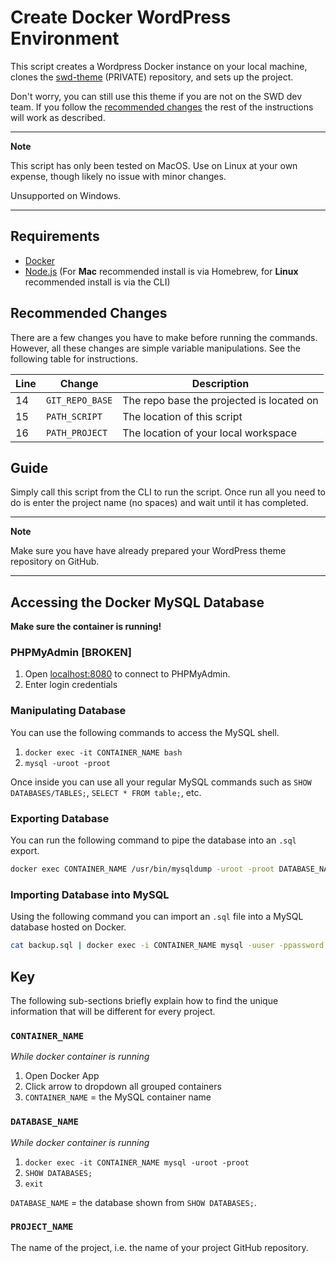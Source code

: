 # Create Docker WordPress Environment

This script creates a Wordpress Docker instance on your local machine, clones the [swd-theme](https://github.com/dan-frank/swd-theme) (PRIVATE) repository, and sets up the project.

Don't worry, you can still use this theme if you are not on the SWD dev team.
If you follow the [recommended changes](#recommended-changes) the rest of the instructions will work as described.

---
**Note**

This script has only been tested on MacOS.
Use on Linux at your own expense, though likely no issue with minor changes.

Unsupported on Windows.

---

## Requirements

- [Docker](https://www.docker.com/)
- [Node.js](https://nodejs.org/en/) (For **Mac** recommended install is via Homebrew, for **Linux** recommended install is via the CLI)

## Recommended Changes

There are a few changes you have to make before running the commands.
However, all these changes are simple variable manipulations.
See the following table for instructions.

| Line | Change | Description |
| ---- | ------ | ----------- |
| 14 | `GIT_REPO_BASE` | The repo base the projected is located on |
| 15 | `PATH_SCRIPT` | The location of this script |
| 16 | `PATH_PROJECT` | The location of your local workspace |

## Guide

Simply call this script from the CLI to run the script.
Once run all you need to do is enter the project name (no spaces) and wait until it has completed.

---
**Note**

Make sure you have have already prepared your WordPress theme repository on GitHub.

---

## Accessing the Docker MySQL Database

**Make sure the container is running!**

### PHPMyAdmin [BROKEN]

1. Open [localhost:8080](http://localhost:8080/) to connect to PHPMyAdmin.
1. Enter login credentials

### Manipulating Database

You can use the following commands to access the MySQL shell.

1. `docker exec -it CONTAINER_NAME bash`
1. `mysql -uroot -proot`

Once inside you can use all your regular MySQL commands such as `SHOW DATABASES/TABLES;`, `SELECT * FROM table;`, etc.

### Exporting Database

You can run the following command to pipe the database into an `.sql` export.

```bash
docker exec CONTAINER_NAME /usr/bin/mysqldump -uroot -proot DATABASE_NAME > ~/Desktop/PROJECT_NAME.sql
```

### Importing Database into MySQL

Using the following command you can import an `.sql` file into a MySQL database hosted on Docker.

```bash
cat backup.sql | docker exec -i CONTAINER_NAME mysql -uuser -ppassword DATABASE_NAME
```

## Key

The following sub-sections briefly explain how to find the unique information that will be different for every project.

### `CONTAINER_NAME`

*While docker container is running*

1. Open Docker App
1. Click arrow to dropdown all grouped containers
1. `CONTAINER_NAME` = the MySQL container name

### `DATABASE_NAME`

*While docker container is running*

1. `docker exec -it CONTAINER_NAME mysql -uroot -proot`
1. `SHOW DATABASES;`
1. `exit`

`DATABASE_NAME` = the database shown from `SHOW DATABASES;`.

### `PROJECT_NAME`

The name of the project, i.e. the name of your project GitHub repository.

